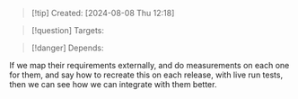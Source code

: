 
>[!tip] Created: [2024-08-08 Thu 12:18]

>[!question] Targets: 

>[!danger] Depends: 

If we map their requirements externally, and do measurements on each one for them, and say how to recreate this on each release, with live run tests, then we can see how we can integrate with them better.